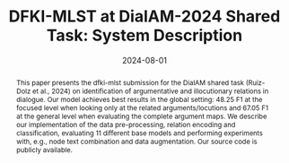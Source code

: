 ---
title: 'DFKI-MLST at DialAM-2024 Shared Task: System Description'
authors:
- Arne Binder
- Tatiana Anikina
- Leonhard Hennig
- Simon Ostermann
author_notes:
- "Equal contribution"
- "Equal contribution"
date: '2024-08-01'
publishDate: '2024-08-16T09:59:00.995952Z'
publication_types:
- paper-conference
publication: '*Proceedings of the 11th Workshop on Argument Mining (ArgMining 2024)*'
publication_short: ArgMining 2024
abstract: 'This paper presents the dfki-mlst submission for the DialAM shared task
  (Ruiz-Dolz et al., 2024) on identification of argumentative and illocutionary relations
  in dialogue. Our model achieves best results in the global setting: 48.25 F1 at
  the focused level when looking only at the related arguments/locutions and 67.05
  F1 at the general level when evaluating the complete argument maps. We describe
  our implementation of the data pre-processing, relation encoding and classification,
  evaluating 11 different base models and performing experiments with, e.g., node
  text combination and data augmentation. Our source code is publicly available.'
url_code:  https://github.com/ArneBinder/dialam-2024-shared-task
url_pdf:  https://aclanthology.org/2024.argmining-1.9.pdf
links:
- name: URL
  url: https://aclanthology.org/2024.argmining-1.9
---